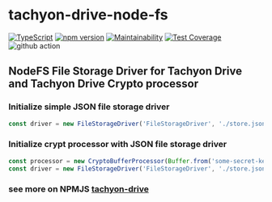 # tachyon-drive-node-fs

[![TypeScript](https://badges.frapsoft.com/typescript/code/typescript.svg?v=101)](https://github.com/ellerbrock/typescript-badges/)
[![npm version](https://badge.fury.io/js/tachyon-drive-node-fs.svg)](https://badge.fury.io/js/tachyon-drive-node-fs)
[![Maintainability](https://api.codeclimate.com/v1/badges/9ac69c287aa3f5ce94a4/maintainability)](https://codeclimate.com/github/mharj/tachyon-drive-node-fs/maintainability)
[![Test Coverage](https://api.codeclimate.com/v1/badges/9ac69c287aa3f5ce94a4/test_coverage)](https://codeclimate.com/github/mharj/tachyon-drive-node-fs/test_coverage)
![github action](https://github.com/mharj/tachyon-drive-node-fs/actions/workflows/main.yml/badge.svg?branch=main)

## NodeFS File Storage Driver for Tachyon Drive and Tachyon Drive Crypto processor

### Initialize simple JSON file storage driver

```typescript
const driver = new FileStorageDriver('FileStorageDriver', './store.json', bufferSerializer);
```

### Initialize crypt processor with JSON file storage driver

```typescript
const processor = new CryptoBufferProcessor(Buffer.from('some-secret-key'));
const driver = new FileStorageDriver('FileStorageDriver', './store.json.aes', bufferSerializer, processor);
```

### see more on NPMJS [tachyon-drive](https://www.npmjs.com/package/tachyon-drive)